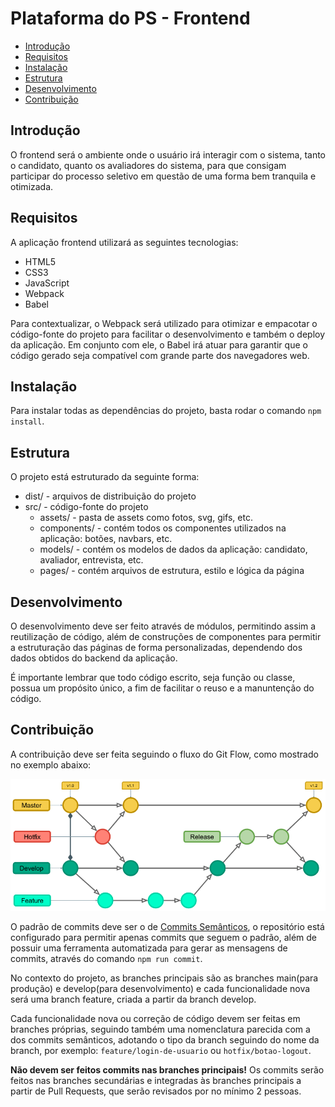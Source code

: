 # Plataforma do PS - Frontend

- [Introdução](#introdução)
- [Requisitos](#requisitos)
- [Instalação](#instalação)
- [Estrutura](#estrutura)
- [Desenvolvimento](#desenvolvimento)
- [Contribuição](#contribuição)

## Introdução

O frontend será o ambiente onde o usuário irá interagir com o sistema, tanto o candidato, quanto os avaliadores do sistema, para que consigam participar do processo seletivo em questão de uma forma bem tranquila e otimizada.

## Requisitos

A aplicação frontend utilizará as seguintes tecnologias:

- HTML5
- CSS3
- JavaScript
- Webpack
- Babel
  
Para contextualizar, o Webpack será utilizado para otimizar e empacotar o código-fonte do projeto para facilitar o desenvolvimento e também o deploy da aplicação. Em conjunto com ele, o Babel irá atuar para garantir que o código gerado seja compatível com grande parte dos navegadores web.

## Instalação

Para instalar todas as dependências do projeto, basta rodar o comando `npm install`.

## Estrutura

O projeto está estruturado da seguinte forma:

- dist/ - arquivos de distribuição do projeto
- src/ - código-fonte do projeto
  - assets/ - pasta de assets como fotos, svg, gifs, etc.
  - components/ - contém todos os componentes utilizados na aplicação: botões, navbars, etc.
  - models/ - contém os modelos de dados da aplicação: candidato, avaliador, entrevista, etc.
  - pages/ - contém arquivos de estrutura, estilo e lógica da página

## Desenvolvimento

O desenvolvimento deve ser feito através de módulos, permitindo assim a reutilização de código, além de construções de componentes para permitir a estruturação das páginas de forma personalizadas, dependendo dos dados obtidos do backend da aplicação.

É importante lembrar que todo código escrito, seja função ou classe, possua um propósito único, a fim de facilitar o reuso e a manuntenção do código.

## Contribuição

A contribuição deve ser feita seguindo o fluxo do Git Flow, como mostrado no exemplo abaixo:

![Git Flow](git-flow.png)

O padrão de commits deve ser o de [Commits Semânticos](https://www.notion.so/Commits-Sem-nticos-7b68fea8057f44be94233de5f4893c23), o repositório está configurado para permitir apenas commits que seguem o padrão, além de possuir uma ferramenta automatizada para gerar as mensagens de commits, através do comando `npm run commit`.

No contexto do projeto, as branches principais são as branches main(para produção) e develop(para desenvolvimento) e cada funcionalidade nova será uma branch feature, criada a partir da branch develop.

Cada funcionalidade nova ou correção de código devem ser feitas em branches próprias, seguindo também uma nomenclatura parecida com a dos commits semânticos, adotando o tipo da branch seguindo do nome da branch, por exemplo: `feature/login-de-usuario` ou `hotfix/botao-logout`.

**Não devem ser feitos commits nas branches principais!** Os commits serão feitos nas branches secundárias e integradas às branches principais a partir de Pull Requests, que serão revisados por no mínimo 2 pessoas.

